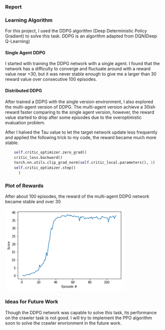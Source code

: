 ### Report

[image1]:https://github.com/Thedatababbler/udacity_RL_proj2/blob/main/reacher.png

### Learning Algorithm
For this project, I used the DDPG algorithm (Deep Deterministic Policy Gradient) to solve this task. DDPG is an algorithm adapted from DQN(Deep Q-Learning)  

#### Single Agent DDPG
I started with training the DDPG network with a single agent. I found that the network has a difficulty to converge and fluctuate around with a reward value near +30, but it
was never stable enough to give me a larger than 30 reward value over consecutive 100 episodes. 

#### Distributed DDPG
After trained a DDPG with the single version environment, I also explored the multi-agent version of DDPG. The multi-agent version achieve a 30ish reward faster comparing to
the single agent version, however, the reward value started to drop after some episodes due to the overoptimistic evaluation problem. 

After I halved the Tau value to let the target network update less frequently and applied the following trick to my code, the reward became much more stable.

```python
    self.critic_optimizer.zero_grad()
    critic_loss.backward()
    torch.nn.utils.clip_grad_norm(self.critic_local.parameters(), 1)
    self.critic_optimizer.step()
      )
```

### Plot of Rewards
After about 100 episodes, the reward of the multi-agent DDPG network became stable and over 30

![reward][image1]


### Ideas for Future Work
Though the DDPG network was capable to solve this task, its performance on the crawler task is not good. I will try to implement the PPO algorithm soon to 
solve the crawler envrionment in the future work.

